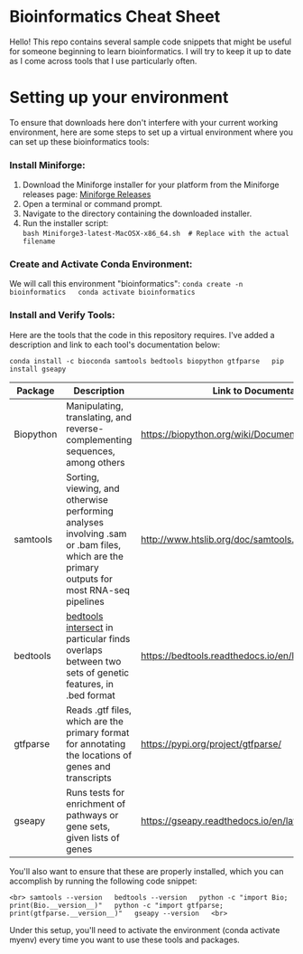 # Bioinformatics Cheat Sheet

Hello! This repo contains several sample code snippets that might be useful for someone beginning to learn bioinformatics. I will try to keep it up to date as I come across tools that I use particularly often.

# Setting up your environment

To ensure that downloads here don't interfere with your current working environment, here are some steps to set up a virtual environment where you can set up these bioinformatics tools:

### Install Miniforge:  

1. Download the Miniforge installer for your platform from the Miniforge releases page: [Miniforge Releases](https://github.com/conda-forge/miniforge/releases)
2. Open a terminal or command prompt.
3. Navigate to the directory containing the downloaded installer.
4. Run the installer script:  
   `bash Miniforge3-latest-MacOSX-x86_64.sh  # Replace with the actual filename`

### Create and Activate Conda Environment:  

We will call this environment "bioinformatics":
`conda create -n bioinformatics  
conda activate bioinformatics`

### Install and Verify Tools:

Here are the tools that the code in this repository requires. I've added a description and link to each tool's documentation below:

`conda install -c bioconda samtools bedtools biopython gtfparse  
pip install gseapy`

| Package | Description | Link to Documentation |
| -------- | -------- | -------- |
| Biopython | Manipulating, translating, and reverse-complementing sequences, among others | https://biopython.org/wiki/Documentation |
| samtools | Sorting, viewing, and otherwise performing analyses involving .sam or .bam files, which are the primary outputs for most RNA-seq pipelines | http://www.htslib.org/doc/samtools.html#DESCRIPTION |
| bedtools | [bedtools intersect](https://bedtools.readthedocs.io/en/latest/content/tools/intersect.html#u-unique-reporting-the-mere-presence-of-any-overlapping-features) in particular finds overlaps between two sets of genetic features, in .bed format | https://bedtools.readthedocs.io/en/latest/# |
| gtfparse | Reads .gtf files, which are the primary format for annotating the locations of genes and transcripts | https://pypi.org/project/gtfparse/ |
| gseapy | Runs tests for enrichment of pathways or gene sets, given lists of genes | https://gseapy.readthedocs.io/en/latest/introduction.html |

You'll also want to ensure that these are properly installed, which you can accomplish by running the following code snippet:

`<br>
samtools --version  
bedtools --version  
python -c "import Bio; print(Bio.__version__)"  
python -c "import gtfparse; print(gtfparse.__version__)"  
gseapy --version  
<br>`

Under this setup, you'll need to activate the environment (conda activate myenv) every time you want to use these tools and packages.
